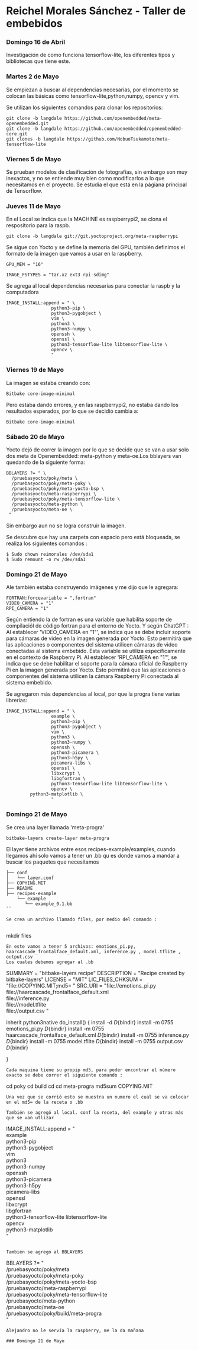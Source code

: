 # Reichel Morales Sánchez - Taller de embebidos

### Domingo 16 de Abril

Investigación de como funciona tensorflow-lite, los diferentes tipos y bibliotecas que tiene este.

### Martes 2 de Mayo

Se empiezan a buscar al dependencias necesarias, por el momento se colocan las básicas como tensorflow-lite,python,numpy, opencv y vim.

Se utilizan los siguientes comandos para clonar los repositorios:
```
git clone -b langdale https://github.com/openembedded/meta-openembedded.git
git clone -b langdale https://github.com/openembedded/openembedded-core.git
git clones -b langdale https://github.com/NobuoTsukamoto/meta-tensorflow-lite

```

### Viernes 5 de Mayo

Se prueban modelos de clasificación de fotografías, sin embargo son muy inexactos, y no se entiende muy bien como modificarlos a lo que necesitamos en el proyecto.
Se estudia el que está en la págiana principal de Tensorflow.

### Jueves 11 de Mayo 

En el Local se indica que la MACHINE es raspberrypi2, se clona el respositorio para la raspb.

```
git clone -b langdale git://git.yoctoproject.org/meta-raspberrypi 
```

Se sigue con Yocto y se define la memoria del GPU, también definimos el formato de la imagen que vamos a usar en la raspberry.

```
GPU_MEM = "16"

IMAGE_FSTYPES = "tar.xz ext3 rpi-sdimg"

```
Se agrega al local dependencias necesarias para conectar la raspb y la computadora

```
IMAGE_INSTALL:append = " \
                 python3-pip \
                 python3-pygobject \
                 vim \
                 python3 \
                 python3-numpy \
                 openssh \                
                 openssl \
                 python3-tensorflow-lite libtensorflow-lite \
                 opencv \
                 "
```
### Viernes 19 de Mayo 

La imagen se estaba creando con:

```
Bitbake core-image-minimal

```
Pero estaba dando errores, y en las raspberrypi2, no estaba dando los resultados esperados, por lo que se decidió cambia a:

```
Bitbake core-image-minimal

```
### Sábado 20 de Mayo 

Yocto dejó de correr la imagen por lo que se decide que se van a usar solo dos meta de Openembedded: meta-python y meta-oe.Los bblayers van quedando de la siguiente forma:

```
BBLAYERS ?= " \
  /pruebasyocto/poky/meta \
  /pruebasyocto/poky/meta-poky \
  /pruebasyocto/poky/meta-yocto-bsp \
  /pruebasyocto/meta-raspberrypi \
  /pruebasyocto/poky/meta-tensorflow-lite \
  /pruebasyocto/meta-python \
  /pruebasyocto/meta-oe \
 "
```
Sin embargo aun no se logra construir la imagen.

Se descubre que hay una carpeta con espacio pero está bloqueada, se realiza los siguientes comandos :

```
$ Sudo chown reimorales /dev/sda1
$ Sudo remount -o rw /dev/sda1
```
### Domingo 21 de Mayo 

Ale también estaba construyendo imágenes y me dijo que le agregara:

```
FORTRAN:forcevariable = ",fortran"
VIDEO_CAMERA = "1"
RPI_CAMERA = "1"
```
Según entiendo la de fortran es una variable que habilita soporte de compilaciól de código fortran para el entorno de Yocto.
Y según ChatGPT : Al establecer 'VIDEO_CAMERA en "1"', se indica que se debe incluir soporte para cámaras de video en la imagen generada por Yocto. Esto permitirá que las aplicaciones o componentes del sistema utilicen cámaras de video conectadas al sistema embebido.
Esta variable se utiliza específicamente en el contexto de Raspberry Pi. Al establecer 'RPI_CAMERA en "1"', se indica que se debe habilitar el soporte para la cámara oficial de Raspberry Pi en la imagen generada por Yocto. Esto permitirá que las aplicaciones o componentes del sistema utilicen la cámara Raspberry Pi conectada al sistema embebido.

Se agregaron más dependencias al local, por que la progra tiene varias librerias:

```
IMAGE_INSTALL:append = " \
                 example \
                 python3-pip \
                 python3-pygobject \
                 vim \
                 python3 \
                 python3-numpy \
                 openssh \
                 python3-picamera \
                 python3-h5py \
                 picamera-libs \
                 openssl \
                 libxcrypt \
                 libgfortran \
                 python3-tensorflow-lite libtensorflow-lite \
                 opencv \
		 python3-matplotlib \
                 "

```
### Domingo 21 de Mayo 

Se crea una layer llamada 'meta-progra'
 
```
bitbake-layers create-layer meta-progra

```
El layer tiene archivos entre esos recipes-example/examples, cuando llegamos ahí solo vamos a tener un .bb qu es donde vamos a mandar a buscar los paquetes que necesitamos

```
├── conf
│   └── layer.conf
├── COPYING.MIT
├── README
├── recipes-example
    └── example
       └── example_0.1.bb
``

Se crea un archivo llamado files, por medio del comando :
 
```
mkdir files
```
En este vamos a tener 5 archivos: emotions_pi.py, haarcascade_frontalface_default.xml, inference.py , model.tflite , output.csv
Los cuales debemos agregar al .bb

```
SUMMARY = "bitbake-layers recipe"
DESCRIPTION = "Recipe created by bitbake-layers"
LICENSE = "MIT"
LIC_FILES_CHKSUM = "file://COPYING.MIT;md5=    "
SRC_URI = "file://emotions_pi.py \
	   file://haarcascade_frontalface_default.xml \
	   file://inference.py  \
	   file://model.tflite \
	   file://output.csv "

inherit python3native
do_install() {
	install -d ${D}${bindir}
	install -m 0755 emotions_pi.py ${D}${bindir}
	install -m 0755 haarcascade_frontalface_default.xml ${D}${bindir}
	install -m 0755 inference.py ${D}${bindir}
	install -m 0755 model.tflite ${D}${bindir}
	install -m 0755 output.csv ${D}${bindir}

}

```
Cada maquina tiene su propip md5, para poder encontrar el número exacto se debe correr el siguiente comando :

```
cd poky
cd build cd 
cd meta-progra
md5sum COPYING.MIT
```
Una vez que se corrió esto se muestra un numero el cual se va colocar en el md5= de la receta o .bb

También se agregó al local. conf la receta, del example y otras más que se van utlizar

```
IMAGE_INSTALL:append = " \
                 example \
                 python3-pip \
                 python3-pygobject \
                 vim \
                 python3 \
                 python3-numpy \
                 openssh \
                 python3-picamera \
                 python3-h5py \
                 picamera-libs \
                 openssl \
                 libxcrypt \
                 libgfortran \
                 python3-tensorflow-lite libtensorflow-lite \
                 opencv \
		 python3-matplotlib \
                 "
```

También se agregó al BBLAYERS

```
BBLAYERS ?= " \
  /pruebasyocto/poky/meta \
  /pruebasyocto/poky/meta-poky \
  /pruebasyocto/poky/meta-yocto-bsp \
  /pruebasyocto/meta-raspberrypi \
  /pruebasyocto/poky/meta-tensorflow-lite \
  /pruebasyocto/meta-python \
  /pruebasyocto/meta-oe \
  /pruebasyocto/poky/build/meta-progra \
  "
```
Alejandro no le servía la raspberry, me la da mañana

### Domingo 21 de Mayo 
